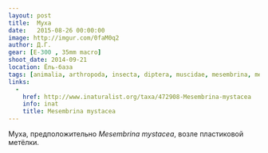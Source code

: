 ```yaml
---
layout: post
title:  Муха
date:   2015-08-26 00:00:00
image: http://imgur.com/0faM0q2
author: Д.Г.
gear: [E-300 , 35mm macro]
shoot_date: 2014-09-21
location: Ёль-база
tags: [animalia, arthropoda, insecta, diptera, muscidae, mesembrina, mesembrina mystacea]
links:
  -
    href: http://www.inaturalist.org/taxa/472908-Mesembrina-mystacea
    info: inat
    title: Mesembrina mystacea
---
```


Муха, предположительно _Mesembrina mystacea_, возле пластиковой метёлки.
